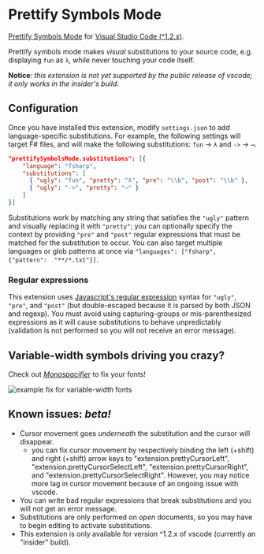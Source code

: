 # Prettify Symbols Mode

[Prettify Symbols Mode](https://www.emacswiki.org/emacs/PrettySymbol) for [Visual Studio Code (^1.2.x)](https://code.visualstudio.com).

Prettify symbols mode makes *visual* substitutions to your source code, e.g. displaying `fun` as `λ`, while never touching your code itself.

**Notice**: *this extension is not yet supported by the public release of vscode; it only works in the insider's build*.

## Configuration

Once you have installed this extension, modify  `settings.json` to add language-specific substitutions. For example, the following settings will target F# files, and will make the following substitutions: `fun` -> `λ` and `->` -> `⟶`.
```json
"prettifySymbolsMode.substitutions": [{
    "language": "fsharp",
    "substitutions": [
      { "ugly": "fun", "pretty": "λ", "pre": "\\b", "post": "\\b" },
      { "ugly": "->", "pretty": "⟶" }
    ]
}]
```

Substitutions work by matching any string that satisfies the `"ugly"` pattern and visually replacing it with `"pretty"`; you can optionally specify the context by providing `"pre"` and `"post"` regular expressions that must be matched for the substitution to occur. You can also target multiple languages or glob patterns at once via `"languages": ["fsharp", {"pattern":  "**/*.txt"}]`.


### Regular expressions

This extension uses [Javascript's regular expression](https://developer.mozilla.org/en-US/docs/Web/JavaScript/Reference/Global_Objects/RegExp) syntax for `"ugly"`, `"pre"`, and `"post"` (but double-escaped because it is parsed by both JSON and regexp). You must avoid using capturing-groups or mis-parenthesized expressions as it will cause substitutions to behave unpredictably (validation is not performed so you will not receive an error message). 

## Variable-width symbols driving you crazy?

Check out [*Monospacifier*](https://github.com/cpitclaudel/monospacifier) to fix your fonts!

![example fix for variable-width fonts](https://github.com/cpitclaudel/monospacifier/blob/master/demo/symbola-loop.gif?raw=true)

## Known issues: *beta!*

* Cursor movement goes *underneath* the substitution and the cursor will disappear.
  - you can fix cursor movement by respectively binding the left (+shift) and right (+shift) arrow keys to "extension.prettyCursorLeft", "extension.prettyCursorSelectLeft", "extension.prettyCursorRight", and "extension.prettyCursorSelectRight". However, you may notice more lag in cursor movement because of an ongoing issue with vscode.
* You can write bad regular expressions that break substitutions and you will not get an error message.
* Substitutions are only performed on *open* documents, so you may have to begin editing to activate substitutions.
* This extension is only available for version ^1.2.x of vscode (currently an "insider" build).
